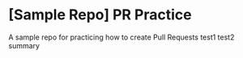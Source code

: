 # [Sample Repo] PR Practice
A sample repo for practicing how to create Pull Requests
test1 test2
summary